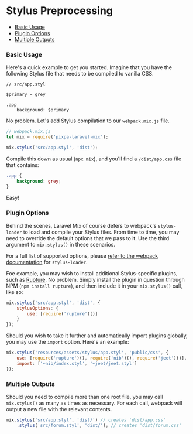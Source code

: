 # Stylus Preprocessing

-   [Basic Usage](#basic-usage)
-   [Plugin Options](#plugin-options)
-   [Multiple Outputs](#multiple-outputs)

### Basic Usage

Here's a quick example to get you started. Imagine that you have the following Stylus file that needs to be compiled to vanilla CSS.

```stylus
// src/app.styl

$primary = grey

.app
    background: $primary
```

No problem. Let's add Stylus compilation to our `webpack.mix.js` file.

```js
// webpack.mix.js
let mix = require('pixpa-laravel-mix');

mix.stylus('src/app.styl', 'dist');
```

Compile this down as usual \(`npx mix`\), and you'll find a `/dist/app.css` file that contains:

```css
.app {
    background: grey;
}
```

Easy!

### Plugin Options

Behind the scenes, Laravel Mix of course defers to webpack's `stylus-loader` to load and compile your Stylus files.
From time to time, you may need to override the default options that we pass to it. Use the third argument to `mix.stylus()` in these scenarios.

For a full list of supported options, please [refer to the webpack documentation](https://github.com/webpack-contrib/stylus-loader#options) for `stylus-loader`.

Foe example, you may wish to install additional Stylus-specific plugins, such as [Rupture](https://github.com/jescalan/rupture). No problem. Simply install the plugin in question through NPM (`npm install rupture`), and then include it in your `mix.stylus()` call, like so:

```js
mix.stylus('src/app.styl', 'dist', {
    stylusOptions: {
        use: [require('rupture')()]
    }
});
```

Should you wish to take it further and automatically import plugins globally, you may use the `import` option. Here's an example:

```js
mix.stylus('resources/assets/stylus/app.styl', 'public/css', {
    use: [require('rupture')(), require('nib')(), require('jeet')()],
    import: ['~nib/index.styl', '~jeet/jeet.styl']
});
```

### Multiple Outputs

Should you need to compile more than one root file, you may call `mix.stylus()` as many as times as necessary. For each call, webpack will output a new file with the relevant contents.

```js
mix.stylus('src/app.styl', 'dist/') // creates 'dist/app.css'
    .stylus('src/forum.styl', 'dist/'); // creates 'dist/forum.css'
```
